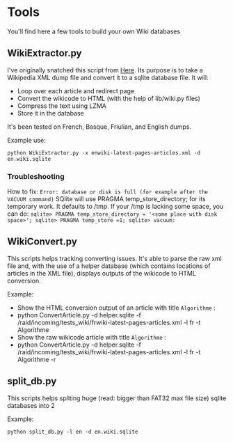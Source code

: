 # Tools

You'll find here a few tools to build your own Wiki databases

## WikiExtractor.py

I've originally snatched this script from [Here](http://medialab.di.unipi.it/wiki/Wikipedia_Extractor).
Its purpose is to take a Wikipedia XML dump file and convert it to a sqlite database file.
It will:
* Loop over each article and redirect page
* Convert the wikicode to HTML (with the help of lib/wiki<lang>.py files)
* Compress the text using LZMA
* Store it in the database

It's been tested on French, Basque, Friulian, and English dumps.

Example use:

    python WikiExtractor.py -x enwiki-latest-pages-articles.xml -d en.wiki.sqlite

### Troubleshooting

How to fix: `Error: database or disk is full (for example after the VACUUM command)`
SQlite will use PRAGMA temp_store_directory; for its temporary work. It defaults to /tmp.
If your /tmp is lacking some space, you can do:
`sqlite> PRAGMA temp_store_directory = '<some place with disk space>';
sqlite> PRAGMA temp_store =1;
sqlite> vacuum:`

## WikiConvert.py

This scripts helps tracking converting issues. It's able to parse the raw xml file and, with the use of a helper database (which contains locations of articles in the XML file), displays outputs of the wikicode to HTML conversion.

Example:
* Show the HTML conversion output of an article with title `Algorithme` :
* 
    python ConvertArticle.py  -d helper.sqlite -f /raid/incoming/tests_wiki/frwiki-latest-pages-articles.xml -l fr -t Algorithme
* Show the raw wikicode article with title `Algorithme` :
* 
    python ConvertArticle.py  -d helper.sqlite -f /raid/incoming/tests_wiki/frwiki-latest-pages-articles.xml -l fr -t Algorithme -r

## split_db.py

This scripts helps spliting huge (read: bigger than FAT32 max file size) sqlite databases into 2

Example:

    python split_db.py -l en -d en.wiki.sqlite
